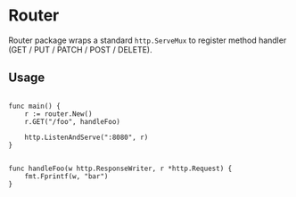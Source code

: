 # Router

Router package wraps a standard `http.ServeMux` to register method handler (GET / PUT / PATCH / POST / DELETE).

## Usage

```

func main() {
    r := router.New()
    r.GET("/foo", handleFoo)
    
    http.ListenAndServe(":8080", r)
}


func handleFoo(w http.ResponseWriter, r *http.Request) {
    fmt.Fprintf(w, "bar")
}
```